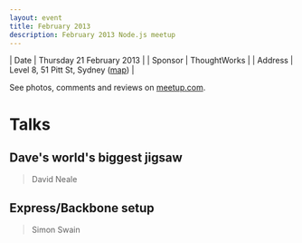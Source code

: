 ```yaml
---
layout: event
title: February 2013
description: February 2013 Node.js meetup
---
```


| Date | Thursday 21 February 2013 |
| Sponsor | ThoughtWorks |
| Address | Level 8, 51 Pitt St, Sydney ([map](https://www.google.com.au/maps/place/51+Pitt+St,+Sydney+NSW+2000/@-33.8631494,151.2071066,17z)) |

See photos, comments and reviews on [meetup.com](https://www.meetup.com/node-sydney/events/100614672/).

# Talks

## Dave's world's biggest jigsaw

> David Neale

## Express/Backbone setup

> Simon Swain
